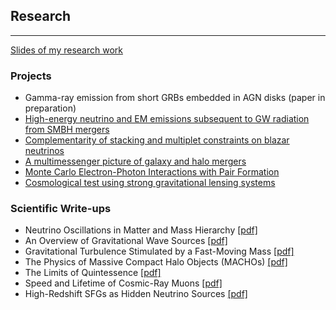 ## Research
<hr>

[Slides of my research work](https://yuan-cc.github.io/research/files/slides.pdf)

### Projects
* Gamma-ray emission from short GRBs embedded in AGN disks (paper in preparation)
* [High-energy neutrino and EM emissions subsequent to GW radiation from SMBH mergers](https://yuan-cc.github.io/research/projects/smbh_mergers.html)
* [Complementarity of stacking and multiplet constraints on blazar neutrinos](https://yuan-cc.github.io/research/projects/complementarity.html)
* [A multimessenger picture of galaxy and halo mergers](https://yuan-cc.github.io/research/projects/gal_mergers.html)
* [Monte Carlo Electron-Photon Interactions with Pair Formation](https://yuan-cc.github.io/research/projects/e_gamma_interactions.html)
* [Cosmological test using strong gravitational lensing systems](https://yuan-cc.github.io/research/projects/cosmological_test.html)

### Scientific Write-ups
* Neutrino Oscillations in Matter and Mass Hierarchy [[pdf]](https://yuan-cc.github.io/research/files/neutrino_matter.pdf)
* An Overview of Gravitational Wave Sources [[pdf]](https://yuan-cc.github.io/research/files/GW_sources.pdf)
* Gravitational Turbulence Stimulated by a Fast-Moving Mass [[pdf]](https://yuan-cc.github.io/research/files/gt.pdf)
* The Physics of Massive Compact Halo Objects (MACHOs) [[pdf]](https://yuan-cc.github.io/research/files/machos.pdf)
* The Limits of Quintessence [[pdf]](https://yuan-cc.github.io/research/files/quin.pdf)
* Speed and Lifetime of Cosmic-Ray Muons [[pdf]](https://yuan-cc.github.io/research/files/muon_speed.pdf)
* High-Redshift SFGs as Hidden Neutrino Sources [[pdf]](https://yuan-cc.github.io/research/files/high_z_sources.pdf)

<!-- ### Notes
* [Differential geometry (in Chinese)](https://yuan-cc.github.io/research/files/differential_geometry.pdf) / [Tensor calculus](https://yuan-cc.github.io/research/files/tensors.pdf) / [Group theory](https://yuan-cc.github.io/research/files/group_theory.pdf) -->
